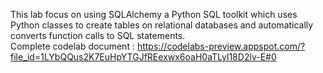 
This lab focus on using SQLAlchemy a Python SQL toolkit which uses Python classes to create tables on relational databases and automatically converts function calls to SQL statements.<br/>
Complete codelab document : https://codelabs-preview.appspot.com/?file_id=1LYbQQus2K7EuHpYTGJfREexwx6oaH0aTLyl18D2lv-E#0
